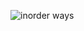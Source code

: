 ![inorder ways](https://user-images.githubusercontent.com/10953202/163920868-2772bade-13d8-4989-b176-52fa0d1fbde9.png)
